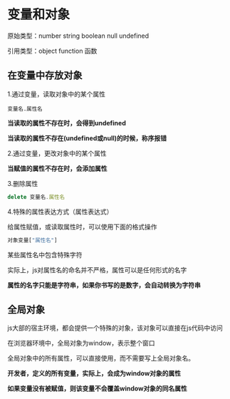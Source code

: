 
# 变量和对象

原始类型：number string boolean null undefined

引用类型：object function 函数

## 在变量中存放对象

1.通过变量，读取对象中的某个属性

```
变量名.属性名
```



**当读取的属性不存在时，会得到undefined**

**当读取的属性不存在(undefined或null)的时候，称序报错**

2.通过变量，更改对象中的某个属性

**当赋值的属性不存在时，会添加属性**

3.删除属性

```js
delete 变量名.属性名
```



4.特殊的属性表达方式（属性表达式）

给属性赋值，或读取属性时，可以使用下面的格式操作

```js
对象变量["属性名"]
```

某些属性名中包含特殊字符

实际上，js对属性名的命名并不严格，属性可以是任何形式的名字

**属性的名字只能是字符串，如果你书写的是数字，会自动转换为字符串**

## 全局对象

js大部的宿主环境，都会提供一个特殊的对象，该对象可以直接在js代码中访问

在浏览器环境中，全局对象为window，表示整个窗口

全局对象中的所有属性，可以直接使用，而不需要写上全局对象名。

**开发者，定义的所有变量，实际上，会成为window对象的属性**

**如果变量没有被赋值，则该变量不会覆盖window对象的同名属性**